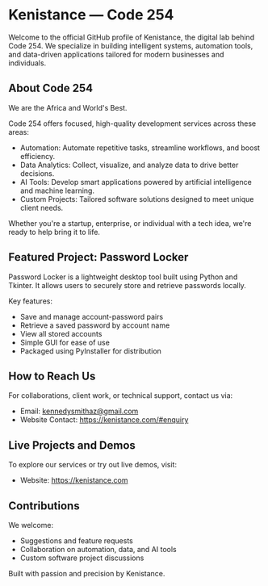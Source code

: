 # Kenistance — Code 254

Welcome to the official GitHub profile of Kenistance, the digital lab behind Code 254. We specialize in building intelligent systems, automation tools, and data-driven applications tailored for modern businesses and individuals.

## About Code 254

We are the Africa and World's Best.

Code 254 offers focused, high-quality development services across these areas:

- Automation: Automate repetitive tasks, streamline workflows, and boost efficiency.
- Data Analytics: Collect, visualize, and analyze data to drive better decisions.
- AI Tools: Develop smart applications powered by artificial intelligence and machine learning.
- Custom Projects: Tailored software solutions designed to meet unique client needs.

Whether you're a startup, enterprise, or individual with a tech idea, we're ready to help bring it to life.

## Featured Project: Password Locker

Password Locker is a lightweight desktop tool built using Python and Tkinter. It allows users to securely store and retrieve passwords locally.

Key features:

- Save and manage account-password pairs
- Retrieve a saved password by account name
- View all stored accounts
- Simple GUI for ease of use
- Packaged using PyInstaller for distribution

## How to Reach Us

For collaborations, client work, or technical support, contact us via:

- Email: kennedysmithaz@gmail.com
- Website Contact: https://kenistance.com/#enquiry

## Live Projects and Demos

To explore our services or try out live demos, visit:

- Website: https://kenistance.com

## Contributions

We welcome:

- Suggestions and feature requests
- Collaboration on automation, data, and AI tools
- Custom software project discussions



Built with passion and precision by Kenistance.
